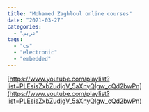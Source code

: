 ```yaml
---
title: "Mohamed Zaghloul online courses"
date: "2021-03-27"
categories:
  - "عربي"
tags:
  - "cs"
  - "electronic"
  - "embedded"
---
```


[https://www.youtube.com/playlist?list=PLEsisZxbZudjgV_5aXnyQIgw_cQd2bwPn](https://www.youtube.com/playlist?list=PLEsisZxbZudjgV_5aXnyQIgw_cQd2bwPn)
